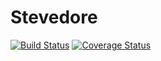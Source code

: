 # Stevedore

[![Build Status](https://travis-ci.org/fiunchinho/stevedore.svg)](https://travis-ci.org/fiunchinho/stevedore)
[![Coverage Status](https://coveralls.io/repos/fiunchinho/stevedore/badge.svg?branch=master&service=github)](https://coveralls.io/github/fiunchinho/stevedore?branch=master)